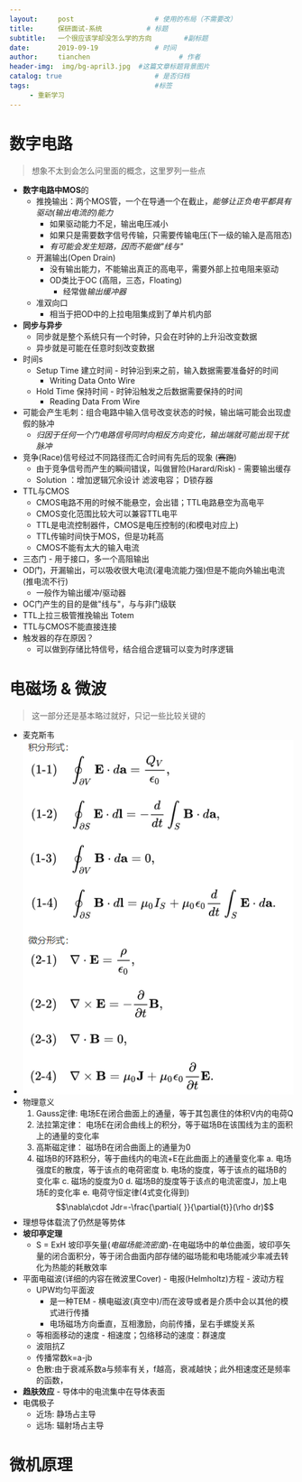 ```yaml
---
layout:     post                    # 使用的布局（不需要改）
title:      保研面试-系统           # 标题 
subtitle:   一个很应该学却没怎么学的方向        #副标题
date:       2019-09-19              # 时间
author:     tianchen                      # 作者
header-img:  img/bg-april3.jpg  #这篇文章标题背景图片  
catalog: true                       # 是否归档
tags:                               #标签
     - 重新学习
---
```


# 数字电路
> 想象不太到会怎么问里面的概念，这里罗列一些点
* **数字电路中MOS**的
     * 推挽输出：两个MOS管，一个在导通一个在截止，*能够让正负电平都具有驱动(输出电流的)能力*
          * 如果驱动能力不足，输出电压减小
          * 如果只是需要数字信号传输，只需要传输电压(下一级的输入是高阻态)
          * *有可能会发生短路，因而不能做"线与"*
     * 开漏输出(Open Drain)   
          * 没有输出能力，不能输出真正的高电平，需要外部上拉电阻来驱动
          * OD类比于OC (高阻，三态，Floating)
               * 经常做*输出缓冲器*
     * 准双向口
          * 相当于把OD中的上拉电阻集成到了单片机内部
* **同步与异步**
     * 同步就是整个系统只有一个时钟，只会在时钟的上升沿改变数据
     * 异步就是可能在任意时刻改变数据
* 时间s
     * Setup Time 建立时间 - 时钟沿到来之前，输入数据需要准备好的时间
          * Writing Data Onto Wire
     * Hold Time 保持时间 - 时钟沿触发之后数据需要保持的时间
          * Reading Data From Wire
* 可能会产生毛刺：组合电路中输入信号改变状态的时候，输出端可能会出现虚假的脉冲
     * *归因于任何一个门电路信号同时向相反方向变化，输出端就可能出现干扰脉冲*
* 竞争(Race)信号经过不同路径而汇合时间有先后的现象 (~~赛跑~~)
     * 由于竞争信号而产生的瞬间错误，叫做冒险(Harard/Risk) - 需要输出缓存
     * Solution ：增加逻辑冗余设计 滤波电容； D锁存器
* TTL与CMOS    
     * CMOS电路不用的时候不能悬空，会出错；TTL电路悬空为高电平
     * CMOS变化范围比较大可以兼容TTL电平
     * TTL是电流控制器件，CMOS是电压控制的(和模电对应上)
     * TTL传输时间快于MOS，但是功耗高
     * CMOS不能有太大的输入电流    
* 三态门 - 用于接口，多一个高阻输出
* OD门，开漏输出，可以吸收很大电流(灌电流能力强)但是不能向外输出电流(推电流不行)
     * 一般作为输出缓冲/驱动器
* OC门产生的目的是做"线与"，与与非门级联
* TTL上拉三极管推挽输出 Totem
* TTL与CMOS不能直接连接  
* 触发器的存在原因？
     * 可以做到存储比特信号，结合组合逻辑可以变为时序逻辑

# 电磁场 & 微波
> 这一部分还是基本略过就好，只记一些比较关键的
* 麦克斯韦
* ![](https://github.com/A-suozhang/MyPicBed/raw/master/img/20190919221857.png)
* 物理意义
     1. Gauss定律: 电场E在闭合曲面上的通量，等于其包裹住的体积V内的电荷Q
     2. 法拉第定律： 电场E在闭合曲线上的积分，等于磁场B在该围线为主的面积上的通量的变化率
     3. 高斯磁定律： 磁场B在闭合曲面上的通量为0
     4. 磁场B的环路积分，等于曲线内的电流+E在此曲面上的通量变化率
     a. 电场强度E的散度，等于该点的电荷密度
     b. 电场的旋度，等于该点的磁场B的变化率
     c. 磁场的旋度为0
     d. 磁场B的旋度等于该点的电流密度J，加上电场E的变化率
     e. 电荷守恒定律(4式变化得到) $$\nabla\cdot Jdr=-\frac{\partial{ }}{\partial{t}}(\rho dr)$$
* 理想导体载流了仍然是等势体
* **坡印亭定理** 
     * S = ExH 坡印亭矢量(*电磁场能流密度*)-在电磁场中的单位曲面，坡印亭矢量的闭合面积分，等于闭合曲面内部存储的磁场能和电场能减少率减去转化为热能的耗散效率
* 平面电磁波(详细的内容在微波里Cover) - 电报(Helmholtz)方程 - 波动方程
     * UPW均匀平面波
          * 是一种TEM - 横电磁波(真空中)/而在波导或者是介质中会以其他的模式进行传播
          * 电场磁场方向垂直，互相激励，向前传播，呈右手螺旋关系
     * 等相面移动的速度 - 相速度；包络移动的速度：群速度
     * 波阻抗Z
     * 传播常数k=a-jb
     * 色散:由于衰减系数a与频率有关，f越高，衰减越快；此外相速度还是频率的函数，
* **趋肤效应** - 导体中的电流集中在导体表面
* 电偶极子
     * 近场: 静场占主导
     * 远场: 辐射场占主导




# 微机原理
